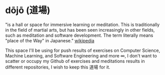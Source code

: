 # dōjō (道場)
"is a hall or space for immersive learning or meditation. This is traditionally in the field of martial arts, but has been seen increasingly in other fields, such as meditation and software development. The term literally means "place of the Way" in Japanese." [wikipedia](https://en.wikipedia.org/wiki/D%C5%8Dj%C5%8D)

This space I'll be using for push results of exercises on Computer Science, Machine Learning, and Software Engineering and more ∞, I  don't want to scatter or occupy my Github of exercises and meditations results in different repositories, I wish to keep this 道場 for it.